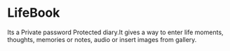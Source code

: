 LifeBook
========

Its a Private password Protected diary.It gives a way to enter life moments, thoughts, memories or notes, audio or insert images from gallery.
